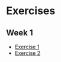 # Exercises

## Week 1

- [Exercise 1](https://github.com/tranvinh146/vbi-rust-exercises/tree/exercise-1/week-1)
- [Exercise 2](https://github.com/tranvinh146/vbi-rust-exercises/tree/exercise-2/week-1)

